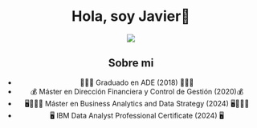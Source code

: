 <div align="center">
<h1 align="center">Hola, soy Javier👋</h1>
<div align="center">
<img src="https://www.muylinux.com/wp-content/uploads/2019/06/bigdata.jpg" />


## Sobre mi

- 👨🏻‍🎓 Graduado en ADE (2018) 👨🏻‍🎓
- 💰​ Máster en Dirección Financiera y Control de Gestión (2020) ​💰​
- 🖥️​🧑🏻‍💼​ Máster en Business Analytics and Data Strategy (2024) 🖥️​🧑🏻‍💼​
- 🖥️ IBM Data Analyst Professional Certificate (2024) 🖥️
